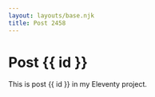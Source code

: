 ```yaml
---
layout: layouts/base.njk
title: Post 2458
---
```


# Post {{ id }}

This is post {{ id }} in my Eleventy project.
